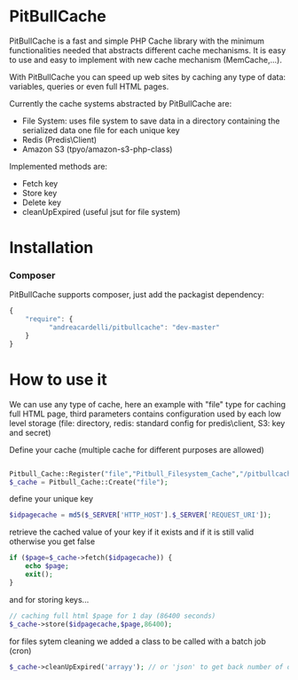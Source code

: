 # PitBullCache
PitBullCache is a fast and simple PHP Cache library with the minimum functionalities needed that abstracts different cache mechanisms. It is easy to use and easy to implement with new cache mechanism (MemCache,...).

With PitBullCache you can speed up web sites by caching any type of data: variables, queries or even full HTML pages.

Currently the cache systems abstracted by PitBullCache are:

- File System: uses file system to save data in a directory containing the serialized data one file for each unique key
- Redis (Predis\Client)
- Amazon S3 (tpyo/amazon-s3-php-class)

Implemented methods are:
- Fetch key
- Store key
- Delete key
- cleanUpExpired (useful jsut for file system)

Installation
=============
### Composer
PitBullCache supports composer, just add the packagist dependency: 
```javascript
{
    "require": {
    	  "andreacardelli/pitbullcache": "dev-master"
    }
}
```

How to use it
=============

We can use any type of cache, here an example with "file" type for caching full HTML page, third parameters contains configuration used by each low level storage (file: directory, redis: standard config for predis\client, S3: key and secret)

Define your cache (multiple cache for different purposes are allowed)
```php

Pitbull_Cache::Register("file","Pitbull_Filesystem_Cache","/pitbullcache.cache/");
$_cache = Pitbull_Cache::Create("file");
```
define your unique key 
```php
$idpagecache = md5($_SERVER['HTTP_HOST'].$_SERVER['REQUEST_URI']);
```
retrieve the cached value of your key if it exists and if it is still valid otherwise you get false
```php
if ($page=$_cache->fetch($idpagecache)) {
	echo $page;
	exit();
}
```
and for storing keys...
```php
// caching full html $page for 1 day (86400 seconds)
$_cache->store($idpagecache,$page,86400);
```
for files sytem cleaning we added a class to be called with a batch job (cron)
```php
$_cache->cleanUpExpired('arrayy'); // or 'json' to get back number of deleted items
```
